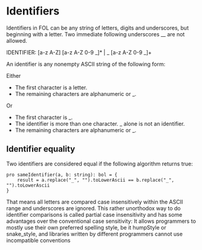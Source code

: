 # Identifiers

Identifiers in FOL can be any string of letters, digits and underscores, but beginning with a letter. Two immediate following underscores __ are not allowed.

IDENTIFIER:
[a-z A-Z] [a-z A-Z 0-9 _]* | _ [a-z A-Z 0-9 _]+


An identifier is any nonempty ASCII string of the following form:

Either

- The first character is a letter.
- The remaining characters are alphanumeric or _.

Or

- The first character is _.
- The identifier is more than one character. _ alone is not an identifier.
- The remaining characters are alphanumeric or _.

## Identifier equality

Two identifiers are considered equal if the following algorithm returns true:

```
pro sameIdentifier(a, b: string): bol = {
    result = a.replace("_", "").toLowerAscii == b.replace("_", "").toLowerAscii
}
```

That means all letters are compared case insensitively within the ASCII range and underscores are ignored. This rather unorthodox way to do identifier comparisons is called partial case insensitivity and has some advantages over the conventional case sensitivity: It allows programmers to mostly use their own preferred spelling style, be it humpStyle or snake_style, and libraries written by different programmers cannot use incompatible conventions
